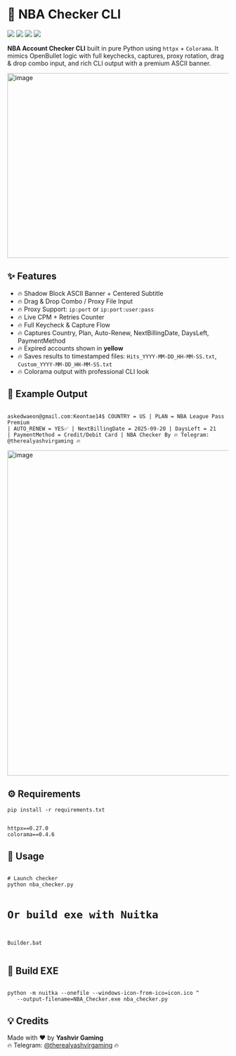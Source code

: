 <h1>🏀 NBA Checker CLI</h1>

<p>
  <img src="https://img.shields.io/badge/Python-3.10+-blue.svg" />
  <img src="https://img.shields.io/badge/Build-Nuitka-orange.svg" />
  <img src="https://img.shields.io/badge/Platform-Windows%20%7C%20Linux-lightgrey.svg" />
  <img src="https://img.shields.io/badge/Status-Premium%20Checker-success.svg" />
</p>

<p><b>NBA Account Checker CLI</b> built in pure Python using <code>httpx</code> + <code>Colorama</code>.  
It mimics OpenBullet logic with full keychecks, captures, proxy rotation, drag & drop combo input,  
and rich CLI output with a premium ASCII banner.</p>

<img width="964" height="421" alt="image" src="https://github.com/user-attachments/assets/652b2fd7-c638-4306-bf1d-0cba7c02ca90" />

<h2>✨ Features</h2>
<ul>
  <li>🔥 Shadow Block ASCII Banner + Centered Subtitle</li>
  <li>🔥 Drag & Drop Combo / Proxy File Input</li>
  <li>🔥 Proxy Support: <code>ip:port</code> or <code>ip:port:user:pass</code></li>
  <li>🔥 Live CPM + Retries Counter</li>
  <li>🔥 Full Keycheck & Capture Flow</li>
  <li>🔥 Captures Country, Plan, Auto-Renew, NextBillingDate, DaysLeft, PaymentMethod</li>
  <li>🔥 Expired accounts shown in <b>yellow</b></li>
  <li>🔥 Saves results to timestamped files: <code>Hits_YYYY-MM-DD_HH-MM-SS.txt</code>, <code>Custom_YYYY-MM-DD_HH-MM-SS.txt</code></li>
  <li>🔥 Colorama output with professional CLI look</li>
</ul>

<h2>📸 Example Output</h2>
<pre><code>
askedwaeon@gmail.com:Keontae14$ COUNTRY = US | PLAN = NBA League Pass Premium 
| AUTO_RENEW = YES✅ | NextBillingDate = 2025-09-20 | DaysLeft = 21 
| PaymentMethod = Credit/Debit Card | NBA Checker By 🔥 Telegram: @therealyashvirgaming 🔥
</code></pre>

<img width="1103" height="741" alt="image" src="https://github.com/user-attachments/assets/f207eaa5-61be-41a7-8f62-deacba6df64b" />

<h2>⚙️ Requirements</h2>
<pre><code>pip install -r requirements.txt</code></pre>

<pre><code>
httpx==0.27.0
colorama==0.4.6
</code></pre>

<h2>🚀 Usage</h2>
<pre><code>
# Launch checker
python nba_checker.py

# Or build exe with Nuitka
Builder.bat
</code></pre>

<h2>📂 Build EXE</h2>
<pre><code>
python -m nuitka --onefile --windows-icon-from-ico=icon.ico ^
   --output-filename=NBA_Checker.exe nba_checker.py
</code></pre>

<h2>💡 Credits</h2>
<p>
Made with ❤️ by <b>Yashvir Gaming</b><br>
🔥 Telegram: <a href="https://t.me/therealyashvirgaming">@therealyashvirgaming</a> 🔥
</p>
